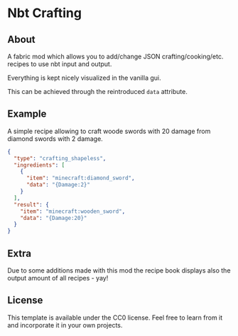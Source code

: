 # Nbt Crafting

## About
A fabric mod which allows you to add/change JSON crafting/cooking/etc. recipes to use nbt input and output.

Everything is kept nicely visualized in the vanilla gui.

This can be achieved through the reintroduced `data` attribute.

## Example
A simple recipe allowing to craft woode swords with 20 damage from diamond swords with 2 damage.

```json
{
  "type": "crafting_shapeless",
  "ingredients": [
    {
      "item": "minecraft:diamond_sword",
	  "data": "{Damage:2}"
    }
  ],
  "result": {
    "item": "minecraft:wooden_sword",
	"data": "{Damage:20}"
  }
}
```

## Extra
Due to some additions made with this mod the recipe book displays also the output amount of all recipes - yay!

## License

This template is available under the CC0 license. Feel free to learn from it and incorporate it in your own projects.
